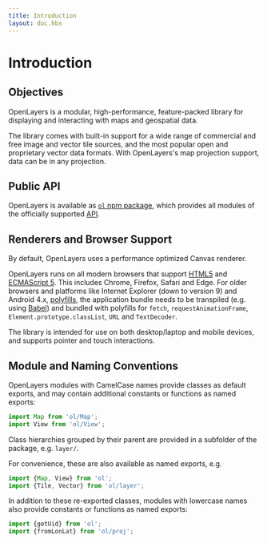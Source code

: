 ```yaml
---
title: Introduction
layout: doc.hbs
---
```


# Introduction

## Objectives

OpenLayers is a modular, high-performance, feature-packed library for displaying and interacting with maps and geospatial data.

The library comes with built-in support for a wide range of commercial and free image and vector tile sources, and the most popular open and proprietary vector data formats. With OpenLayers's map projection support, data can be in any projection.

## Public API

OpenLayers is available as [`ol` npm package](https://npmjs.com/package/ol), which provides all modules of the officially supported [API](../../apidoc).

## Renderers and Browser Support

By default, OpenLayers uses a performance optimized Canvas renderer.

OpenLayers runs on all modern browsers that support [HTML5](https://html.spec.whatwg.org/multipage/) and [ECMAScript 5](http://www.ecma-international.org/ecma-262/5.1/). This includes Chrome, Firefox, Safari and Edge. For older browsers and platforms like Internet Explorer (down to version 9) and Android 4.x, [polyfills](http://polyfill.io), the application bundle needs to be transpiled (e.g. using [Babel](https://babeljs.io)) and bundled with polyfills for `fetch`, `requestAnimationFrame`, `Element.prototype.classList`, `URL` and `TextDecoder`.

The library is intended for use on both desktop/laptop and mobile devices, and supports pointer and touch interactions.

## Module and Naming Conventions

OpenLayers modules with CamelCase names provide classes as default exports, and may contain additional constants or functions as named exports:

```js
import Map from 'ol/Map';
import View from 'ol/View';
```

Class hierarchies grouped by their parent are provided in a subfolder of the package, e.g. `layer/`.

For convenience, these are also available as named exports, e.g.

```js
import {Map, View} from 'ol';
import {Tile, Vector} from 'ol/layer';
```

In addition to these re-exported classes, modules with lowercase names also provide constants or functions as named exports:

```js
import {getUid} from 'ol';
import {fromLonLat} from 'ol/proj';
```
